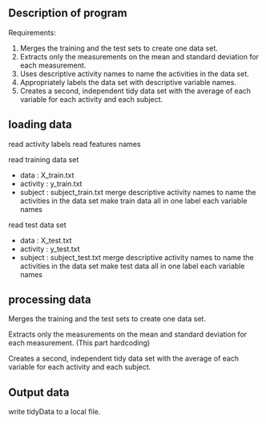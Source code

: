 ## Description of program
 Requirements:
 <ol>
 <li>Merges the training and the test sets to create one data set.</li>
 <li>Extracts only the measurements on the mean and standard deviation for each measurement. </li>
 <li>Uses descriptive activity names to name the activities in the data set.</li>
 <li>Appropriately labels the data set with descriptive variable names.</li>
 <li>Creates a second, independent tidy data set with the average of each variable for each activity and each subject.</li>
 </ol>

## loading data
read activity labels
read features names

read training data set 
* data     : X_train.txt
* activity : y_train.txt
* subject  : subject_train.txt
merge descriptive activity names to name the activities in the data set
make train data all in one
label each variable names

read test data set
* data     : X_test.txt
* activity : y_test.txt
* subject  : subject_test.txt
merge descriptive activity names to name the activities in the data set
make test data all in one
label each variable names

## processing data
Merges the training and the test sets to create one data set.

Extracts only the measurements on the mean and standard deviation for each measurement. 
  (This part hardcoding)

Creates a second, independent tidy data set with the average of each variable for each activity and each subject. 

## Output data
write tidyData to a local file.

